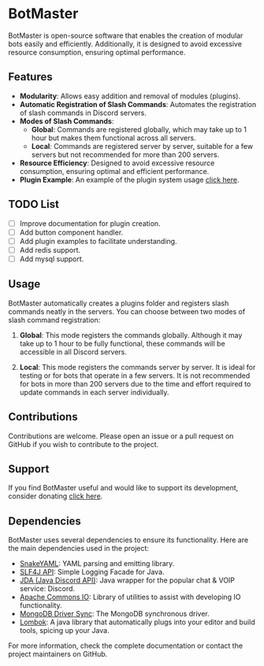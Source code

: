 # BotMaster

BotMaster is open-source software that enables the creation of modular bots easily and efficiently. Additionally, it is designed to avoid excessive resource consumption, ensuring optimal performance.

## Features

- **Modularity**: Allows easy addition and removal of modules (plugins).
- **Automatic Registration of Slash Commands**: Automates the registration of slash commands in Discord servers.
- **Modes of Slash Commands**:
  - **Global**: Commands are registered globally, which may take up to 1 hour but makes them functional across all servers.
  - **Local**: Commands are registered server by server, suitable for a few servers but not recommended for more than 200 servers.
- **Resource Efficiency**: Designed to avoid excessive resource consumption, ensuring optimal and efficient performance.
- **Plugin Example**: An example of the plugin system usage [click here](https://github.com/iFran2019/BotMasterDC-TestPlugin).

## TODO List

- [ ] Improve documentation for plugin creation.
- [ ] Add button component handler.
- [ ] Add plugin examples to facilitate understanding.
- [ ] Add redis support.
- [ ] Add mysql support.

## Usage

BotMaster automatically creates a plugins folder and registers slash commands neatly in the servers. You can choose between two modes of slash command registration:

1. **Global**: This mode registers the commands globally. Although it may take up to 1 hour to be fully functional, these commands will be accessible in all Discord servers.

2. **Local**: This mode registers the commands server by server. It is ideal for testing or for bots that operate in a few servers. It is not recommended for bots in more than 200 servers due to the time and effort required to update commands in each server individually.

## Contributions

Contributions are welcome. Please open an issue or a pull request on GitHub if you wish to contribute to the project.

## Support

If you find BotMaster useful and would like to support its development, consider donating [click here](https://buymeacoffee.com/ifran2019).

## Dependencies

BotMaster uses several dependencies to ensure its functionality. Here are the main dependencies used in the project:

- [SnakeYAML](https://mvnrepository.com/artifact/org.yaml/snakeyaml/2.0): YAML parsing and emitting library.
- [SLF4J API](https://mvnrepository.com/artifact/org.slf4j/slf4j-api/1.7.32): Simple Logging Facade for Java.
- [JDA (Java Discord API)](https://mvnrepository.com/artifact/net.dv8tion/JDA/5.0.0-beta.24): Java wrapper for the popular chat & VOIP service: Discord.
- [Apache Commons IO](https://mvnrepository.com/artifact/commons-io/commons-io/2.11.0): Library of utilities to assist with developing IO functionality.
- [MongoDB Driver Sync](https://mvnrepository.com/artifact/org.mongodb/mongodb-driver-sync/4.8.2): The MongoDB synchronous driver.
- [Lombok](https://mvnrepository.com/artifact/org.projectlombok/lombok/1.18.32): A java library that automatically plugs into your editor and build tools, spicing up your Java.

For more information, check the complete documentation or contact the project maintainers on GitHub.